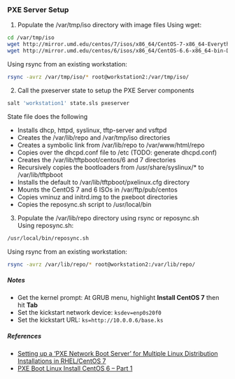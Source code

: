 
### PXE Server Setup

1. Populate the /var/tmp/iso directory with image files
Using wget:
 ```bash
 cd /var/tmp/iso
 wget http://mirror.umd.edu/centos/7/isos/x86_64/CentOS-7-x86_64-Everything-1503-01.iso
 wget http://mirror.umd.edu/centos/6/isos/x86_64/CentOS-6.6-x86_64-bin-DVD1.iso
 ```
Using rsync from an existing workstation:
 ```bash
rsync -avrz /var/tmp/iso/* root@workstation2:/var/tmp/iso/
```
2. Call the pxeserver state to setup the PXE Server components
 ```bash
salt 'workstation1' state.sls pxeserver
```

 State file does the following
 - Installs dhcp, httpd, syslinux, tftp-server and vsftpd
 - Creates the /var/lib/repo and /var/tmp/iso directories
 - Creates a symbolic link from /var/lib/repo to /var/www/html/repo
 - Copies over the dhcpd.conf file to /etc (TODO: generate dhcpd.conf)
 - Creates the /var/lib/tftpboot/centos/6 and 7 directories
 - Recursively copies the bootloaders from /usr/share/syslinux/* to /var/lib/tftpboot
 - Installs the default to /var/lib/tftpboot/pxelinux.cfg directory
 - Mounts the CentOS 7 and 6 ISOs in /var/ftp/pub/centos
 - Copies vminuz and initrd.img to the pxeboot directories
 - Copies the reposync.sh script to /usr/local/bin


3. Populate the /var/lib/repo directory using rsync or reposync.sh  
Using reposync.sh: 
 ```bash
/usr/local/bin/reposync.sh
```
Using rsync from an existing workstation: 
 ```bash
rsync -avrz /var/lib/repo/* root@workstation2:/var/lib/repo/
```

##### Notes

- Get the kernel prompt: At GRUB menu, highlight **Install CentOS 7** then hit **Tab**
- Set the kickstart network device: `ksdev=enp0s20f0`
- Set the kickstart URL: `ks=http://10.0.0.6/base.ks` 
 
##### References

- [Setting up a ‘PXE Network Boot Server’ for Multiple Linux Distribution Installations in RHEL/CentOS 7](http://www.tecmint.com/install-pxe-network-boot-server-in-centos-7/)
- [PXE Boot Linux Install CentOS 6 – Part 1](https://conradjonesit.wordpress.com/2013/07/07/pxe-boot-linux-install-centos-6/)


